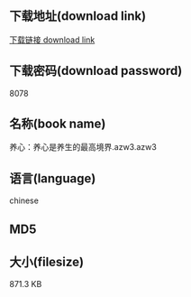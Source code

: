 ## 下载地址(download link)
[下载链接 download link](https://tutu365.netlify.app/?s=%E5%85%BB%E5%BF%83%EF%BC%9A%E5%85%BB%E5%BF%83%E6%98%AF%E5%85%BB%E7%94%9F%E7%9A%84%E6%9C%80%E9%AB%98%E5%A2%83%E7%95%8C.azw3)

## 下载密码(download password)
8078

## 名称(book name)
养心：养心是养生的最高境界.azw3.azw3

## 语言(language)
chinese

## MD5


## 大小(filesize)
871.3 KB
